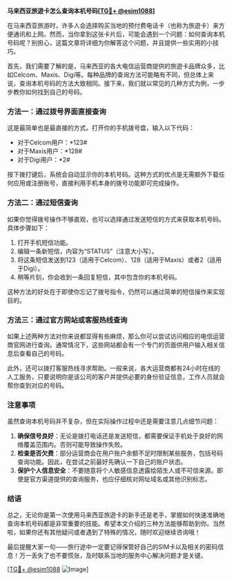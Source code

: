 **马来西亚旅遊卡怎么查询本机号码[[TG💪+ @esim1088](https://t.me/s/esim1088)]**

在马来西亚旅游时，许多人会选择购买当地的预付费电话卡（也称为旅遊卡）来方便通讯和上网。然而，当你拿到这张卡片后，可能会遇到一个问题：如何查询本机号码呢？别担心，这篇文章将详细为你解答这个问题，并且提供一些实用的小技巧。

首先，我们需要了解的是，马来西亚的各大电信运营商提供的旅遊卡品牌众多，比如Celcom、Maxis、Digi等。每种品牌的查询方法可能略有不同，但总体上来说，查询本机号码的方法大致相同。接下来，我们就以常见的几种方式为例，一步步教你如何找到自己的号码。

### 方法一：通过拨号界面直接查询

这是最简单也是最直接的方式。打开你的手机拨号盘，输入以下代码：

- 对于Celcom用户：*123#
- 对于Maxis用户：*128#
- 对于Digi用户：*2#

按下拨打键后，系统会自动显示你的本机号码。这种方式的优点是无需额外下载任何应用或注册账号，直接利用手机本身的拨号功能即可完成操作。

### 方法二：通过短信查询

如果你觉得拨号操作不够直观，也可以选择通过发送短信的方式来获取本机号码。具体步骤如下：

1. 打开手机短信功能。
2. 编辑一条新短信，内容为“STATUS”（注意大小写）。
3. 将这条短信发送到123（适用于Celcom）、128（适用于Maxis）或者2（适用于Digi）。
4. 稍等片刻，你会收到一条回复短信，其中包含你的本机号码。

这种方法的好处在于即使你忘记了拨号指令，仍然可以通过简单的短信操作来实现目的。

### 方法三：通过官方网站或客服热线查询

如果上述两种方法对你来说都显得有些麻烦，那么你可以尝试访问相应的电信运营商官网进行查询。通常情况下，这些网站都会有一个专门的页面供用户输入相关信息后查看自己的号码。

此外，还可以拨打客服热线寻求帮助。一般来说，各大运营商都有24小时在线的人工服务，只要说明你是该公司的客户并提供必要的身份验证信息，工作人员就会帮你查到对应的号码。

### 注意事项

虽然查询本机号码并不复杂，但在实际操作过程中还是需要注意几点细节问题：

1. **确保信号良好**：无论是拨打电话还是发送短信，都需要保证手机处于良好的网络覆盖范围内。否则可能导致操作失败。
2. **检查是否欠费**：部分运营商会在用户账户余额不足时限制某些服务，包括号码查询功能。因此，在尝试之前最好先确认一下自己的账户状态。
3. **保护个人信息安全**：不要随意将个人敏感信息透露给陌生人或不可信来源。即使是官方渠道提供的查询服务，也应仔细核对网址域名或其他识别标志。

### 结语

总之，无论你是第一次使用马来西亚旅遊卡的新手还是老手，掌握如何快速准确地查询本机号码都是非常重要的技能。希望本文介绍的三种方法能够帮助到你。当然啦，如果你还有其他疑问或者遇到了特殊的情况，随时欢迎继续咨询哦！

最后提醒大家一句——旅行途中一定要记得保管好自己的SIM卡以及相关的密码信息！万一丢失了也不要慌张，及时联系当地的服务中心解决问题才是关键。

[[TG💪+ @esim1088](https://t.me/s/esim1088) ![Image](https://i.postimg.cc/4NQfJmqS/Snipaste-2025-05-13-00-14-12.png)]